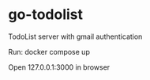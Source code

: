# go-todolist
TodoList server with gmail authentication

Run:
docker compose up

Open 127.0.0.1:3000 in browser